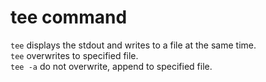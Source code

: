 # tee command  
`tee` displays the stdout and writes to a file at the same time.  
`tee` overwrites to specified file.  
`tee -a` do not overwrite, append to specified file.
